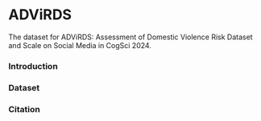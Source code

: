 # ADViRDS
The dataset for ADViRDS: Assessment of Domestic Violence Risk Dataset and Scale on Social Media in CogSci 2024.

### Introduction

### Dataset

### Citation

